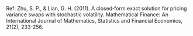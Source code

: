 Ref: Zhu, S. P., & Lian, G. H. (2011). A closed‐form exact solution for pricing variance swaps with stochastic volatility. Mathematical Finance: An International Journal of Mathematics, Statistics and Financial Economics, 21(2), 233-256.
